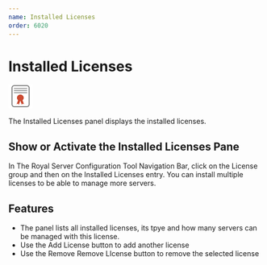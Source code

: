 ```yaml
---
name: Installed Licenses
order: 6020
---
```


# Installed Licenses

<img src="/r2021/images/RoyalServer/PageLicense_48x48.png" class="icon-def" alt="" />

The Installed Licenses panel displays the installed licenses.

## Show or Activate the Installed Licenses Pane

In The Royal Server Configuration Tool Navigation Bar, click on the License group and then on the Installed Licenses entry. You can install multiple licenses to be able to manage more servers.

## Features

- The panel lists all installed licenses, its tpye and how many servers can be managed with this license.
- Use the Add License button to add another license
- Use the Remove Remove LIcense button to remove the selected license
